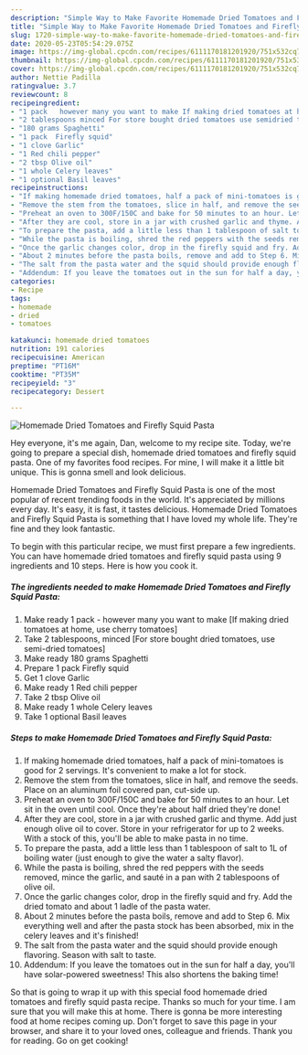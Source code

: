 ```yaml
---
description: "Simple Way to Make Favorite Homemade Dried Tomatoes and Firefly Squid Pasta"
title: "Simple Way to Make Favorite Homemade Dried Tomatoes and Firefly Squid Pasta"
slug: 1720-simple-way-to-make-favorite-homemade-dried-tomatoes-and-firefly-squid-pasta
date: 2020-05-23T05:54:29.075Z
image: https://img-global.cpcdn.com/recipes/6111170181201920/751x532cq70/homemade-dried-tomatoes-and-firefly-squid-pasta-recipe-main-photo.jpg
thumbnail: https://img-global.cpcdn.com/recipes/6111170181201920/751x532cq70/homemade-dried-tomatoes-and-firefly-squid-pasta-recipe-main-photo.jpg
cover: https://img-global.cpcdn.com/recipes/6111170181201920/751x532cq70/homemade-dried-tomatoes-and-firefly-squid-pasta-recipe-main-photo.jpg
author: Nettie Padilla
ratingvalue: 3.7
reviewcount: 8
recipeingredient:
- "1 pack   however many you want to make If making dried tomatoes at home use cherry tomatoes"
- "2 tablespoons minced For store bought dried tomatoes use semidried tomatoes"
- "180 grams Spaghetti"
- "1 pack  Firefly squid"
- "1 clove Garlic"
- "1 Red chili pepper"
- "2 tbsp Olive oil"
- "1 whole Celery leaves"
- "1 optional Basil leaves"
recipeinstructions:
- "If making homemade dried tomatoes, half a pack of mini-tomatoes is good for 2 servings. It&#39;s convenient to make a lot for stock."
- "Remove the stem from the tomatoes, slice in half, and remove the seeds. Place on an aluminum foil covered pan, cut-side up."
- "Preheat an oven to 300F/150C and bake for 50 minutes to an hour. Let sit in the oven until cool. Once they&#39;re about half dried they&#39;re done!"
- "After they are cool, store in a jar with crushed garlic and thyme. Add just enough olive oil to cover. Store in your refrigerator for up to 2 weeks. With a stock of this, you&#39;ll be able to make pasta in no time."
- "To prepare the pasta, add a little less than 1 tablespoon of salt to 1L of boiling water (just enough to give the water a salty flavor)."
- "While the pasta is boiling, shred the red peppers with the seeds removed, mince the garlic, and sauté in a pan with 2 tablespoons of olive oil."
- "Once the garlic changes color, drop in the firefly squid and fry. Add the dried tomato and about 1 ladle of the pasta water."
- "About 2 minutes before the pasta boils, remove and add to Step 6. Mix everything well and after the pasta stock has been absorbed, mix in the celery leaves and it&#39;s finished!"
- "The salt from the pasta water and the squid should provide enough flavoring. Season with salt to taste."
- "Addendum: If you leave the tomatoes out in the sun for half a day, you&#39;ll have solar-powered sweetness! This also shortens the baking time!"
categories:
- Recipe
tags:
- homemade
- dried
- tomatoes

katakunci: homemade dried tomatoes 
nutrition: 191 calories
recipecuisine: American
preptime: "PT16M"
cooktime: "PT35M"
recipeyield: "3"
recipecategory: Dessert

---
```



![Homemade Dried Tomatoes and Firefly Squid Pasta](https://img-global.cpcdn.com/recipes/6111170181201920/751x532cq70/homemade-dried-tomatoes-and-firefly-squid-pasta-recipe-main-photo.jpg)

Hey everyone, it's me again, Dan, welcome to my recipe site. Today, we're going to prepare a special dish, homemade dried tomatoes and firefly squid pasta. One of my favorites food recipes. For mine, I will make it a little bit unique. This is gonna smell and look delicious.



Homemade Dried Tomatoes and Firefly Squid Pasta is one of the most popular of recent trending foods in the world. It's appreciated by millions every day. It's easy, it is fast, it tastes delicious. Homemade Dried Tomatoes and Firefly Squid Pasta is something that I have loved my whole life. They're fine and they look fantastic.


To begin with this particular recipe, we must first prepare a few ingredients. You can have homemade dried tomatoes and firefly squid pasta using 9 ingredients and 10 steps. Here is how you cook it.

<!--inarticleads1-->

##### The ingredients needed to make Homemade Dried Tomatoes and Firefly Squid Pasta:

1. Make ready 1 pack  - however many you want to make [If making dried tomatoes at home, use cherry tomatoes]
1. Take 2 tablespoons, minced [For store bought dried tomatoes, use semi-dried tomatoes]
1. Make ready 180 grams Spaghetti
1. Prepare 1 pack  Firefly squid
1. Get 1 clove Garlic
1. Make ready 1 Red chili pepper
1. Take 2 tbsp Olive oil
1. Make ready 1 whole Celery leaves
1. Take 1 optional Basil leaves




<!--inarticleads2-->

##### Steps to make Homemade Dried Tomatoes and Firefly Squid Pasta:

1. If making homemade dried tomatoes, half a pack of mini-tomatoes is good for 2 servings. It&#39;s convenient to make a lot for stock.
1. Remove the stem from the tomatoes, slice in half, and remove the seeds. Place on an aluminum foil covered pan, cut-side up.
1. Preheat an oven to 300F/150C and bake for 50 minutes to an hour. Let sit in the oven until cool. Once they&#39;re about half dried they&#39;re done!
1. After they are cool, store in a jar with crushed garlic and thyme. Add just enough olive oil to cover. Store in your refrigerator for up to 2 weeks. With a stock of this, you&#39;ll be able to make pasta in no time.
1. To prepare the pasta, add a little less than 1 tablespoon of salt to 1L of boiling water (just enough to give the water a salty flavor).
1. While the pasta is boiling, shred the red peppers with the seeds removed, mince the garlic, and sauté in a pan with 2 tablespoons of olive oil.
1. Once the garlic changes color, drop in the firefly squid and fry. Add the dried tomato and about 1 ladle of the pasta water.
1. About 2 minutes before the pasta boils, remove and add to Step 6. Mix everything well and after the pasta stock has been absorbed, mix in the celery leaves and it&#39;s finished!
1. The salt from the pasta water and the squid should provide enough flavoring. Season with salt to taste.
1. Addendum: If you leave the tomatoes out in the sun for half a day, you&#39;ll have solar-powered sweetness! This also shortens the baking time!




So that is going to wrap it up with this special food homemade dried tomatoes and firefly squid pasta recipe. Thanks so much for your time. I am sure that you will make this at home. There is gonna be more interesting food at home recipes coming up. Don't forget to save this page in your browser, and share it to your loved ones, colleague and friends. Thank you for reading. Go on get cooking!
